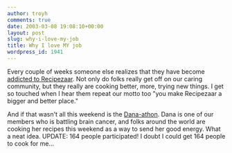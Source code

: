 ```yaml
---
author: troyh
comments: true
date: 2003-03-08 19:08:10+00:00
layout: post
slug: why-i-love-my-job
title: Why I love MY job
wordpress_id: 1941
---
```


Every couple of weeks someone else realizes that they have become [addicted to Recipezaar](http://www.recipezaar.com/bb/viewtopic.zsp?t=29600).  Not only do folks really get off on our caring community, but they really are cooking better, more, trying new things.  I get so touched when I hear them repeat our motto too "you make Recipezaar a bigger and better place."

And if that wasn't all this weekend is the [Dana-athon](http://www.recipezaar.com/bb/viewtopic.zsp?t=29513).  Dana is one of our members who is battling brain cancer, and folks around the world are cooking her recipes this weekend as a way to send her good energy.  What a neat idea.  UPDATE: 164 people participated!  I doubt I could get 164 people to cook for me...
